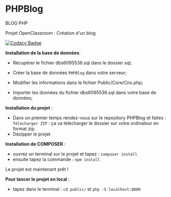 # PHPBlog
BLOG PHP


Projet OpenClassroom : Création d'un blog

[![Codacy Badge](https://app.codacy.com/project/badge/Grade/619385f83f6b4d348035e640d5e1e872)](https://www.codacy.com/gh/MarieClaireE/PHPBlog/dashboard?utm_source=github.com&amp;utm_medium=referral&amp;utm_content=MarieClaireE/PHPBlog&amp;utm_campaign=Badge_Grade)

**Installation de la base de données**:
- Récupérer le fichier dbs6095536.sql dans le dossier sql;
- Créer la base de données `PHPBlog` dans votre serveur; 
- Modifier les informations dans le fichier Public/Core/Cnx.php;

- Importer les données du fichier dbs6095536.sql dans votre base de données;


**Installation du projet** :
 - Dans un premier temps rendez-vous sur le repository PHPBlog et faites : `Télécharger ZIP` : ça va télécharger le dossier sur votre ordinateur en format zip.
 - Dézipper le projet 

**Installation de COMPOSER** : 
- ouvrez un terminal sur le projet et tapez : `composer install`
- ensuite tapez la commande : `npm install`

Le projet est maintenant prêt ! 

**Pour lancer le projet en local** : 
- tapez dans le terminal : `cd public/` et `php -S localhost:8000` 

